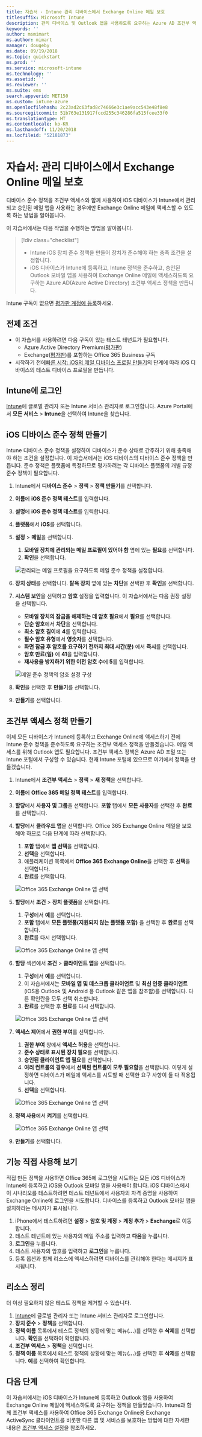 ```yaml
---
title: 자습서 - Intune 관리 디바이스에서 Exchange Online 메일 보호
titlesuffix: Microsoft Intune
description: 관리 디바이스 및 Outlook 앱을 사용하도록 요구하는 Azure AD 조건부 액세스 및 iOS Intune 준수 정책을 통해 Exchange Online을 보호하는 방법을 알아봅니다.
keywords: ''
author: msmimart
ms.author: mimart
manager: dougeby
ms.date: 09/19/2018
ms.topic: quickstart
ms.prod: ''
ms.service: microsoft-intune
ms.technology: ''
ms.assetid: ''
ms.reviewer: ''
ms.suite: ems
search.appverid: MET150
ms.custom: intune-azure
ms.openlocfilehash: 2c23ad2c63fad8c74666e3c1ae9acc543e48f8e8
ms.sourcegitcommit: 51b763e131917fccd255c346286fa515fcee33f0
ms.translationtype: HT
ms.contentlocale: ko-KR
ms.lasthandoff: 11/20/2018
ms.locfileid: "52181873"
---
```

# <a name="tutorial-protect-exchange-online-email-on-managed-devices"></a>자습서: 관리 디바이스에서 Exchange Online 메일 보호
디바이스 준수 정책을 조건부 액세스와 함께 사용하여 iOS 디바이스가 Intune에서 관리되고 승인된 메일 앱을 사용하는 경우에만 Exchange Online 메일에 액세스할 수 있도록 하는 방법을 알아봅니다. 

이 자습서에서는 다음 작업을 수행하는 방법을 알아봅니다. 
> [!div class="checklist"]
> * Intune iOS 장치 준수 정책을 만들어 장치가 준수해야 하는 충족 조건을 설정합니다.
> * iOS 디바이스가 Intune에 등록하고, Intune 정책을 준수하고, 승인된 Outlook 모바일 앱을 사용하여 Exchange Online 메일에 액세스하도록 요구하는 Azure AD(Azure Active Directory) 조건부 액세스 정책을 만듭니다.

Intune 구독이 없으면 [평가판 계정에 등록](free-trial-sign-up.md)하세요.

## <a name="prerequisites"></a>전제 조건
  - 이 자습서를 사용하려면 다음 구독이 있는 테스트 테넌트가 필요합니다.
    - Azure Active Directory Premium([평가판](https://azure.microsoft.com/free/?WT.mc_id=A261C142F))
    - Exchange([평가판](https://go.microsoft.com/fwlink/p/?LinkID=510938))를 포함하는 Office 365 Business 구독
  - 시작하기 전에[빠른 시작: iOS의 메일 디바이스 프로필 만들기](quickstart-email-profile.md)의 단계에 따라 iOS 디바이스의 테스트 디바이스 프로필을 만듭니다.

## <a name="sign-in-to-intune"></a>Intune에 로그인

[Intune](https://aka.ms/intuneportal)에 글로벌 관리자 또는 Intune 서비스 관리자로 로그인합니다. Azure Portal에서 **모든 서비스** > **Intune**을 선택하여 Intune을 찾습니다.

## <a name="create-the-ios-device-compliance-policy"></a>iOS 디바이스 준수 정책 만들기
Intune 디바이스 준수 정책을 설정하여 디바이스가 준수 상태로 간주하기 위해 충족해야 하는 조건을 설정합니다. 이 자습서에서는 iOS 디바이스의 디바이스 준수 정책을 만듭니다. 준수 정책은 플랫폼에 특정하므로 평가하려는 각 디바이스 플랫폼의 개별 규정 준수 정책이 필요합니다.

1.  Intune에서 **디바이스 준수** > **정책** > **정책 만들기**를 선택합니다.
2.  **이름**에 **iOS 준수 정책 테스트**를 입력합니다. 
3.  **설명**에 **iOS 준수 정책 테스트**를 입력합니다.
4.  **플랫폼**에서 **iOS**를 선택합니다. 
5.  **설정** > **메일**을 선택합니다. 
     
    1.  **모바일 장치에 관리되는 메일 프로필이 있어야 함** 옆에 있는 **필요**를 선택합니다.
    2. **확인**을 선택합니다.

    ![관리되는 메일 프로필을 요구하도록 메일 준수 정책을 설정합니다.](media/tutorial-protect-email-on-enrolled-devices/ios-compliance-policy-email.png)
    
6.  **장치 상태**를 선택합니다. **탈옥 장치** 옆에 있는 **차단**을 선택한 후 **확인**을 선택합니다.
7.  **시스템 보안**을 선택하고 **암호** 설정을 입력합니다. 이 자습서에서는 다음 권장 설정을 선택합니다.
     
    - **모바일 장치의 잠금을 해제하는 데 암호 필요**에서 **필요**를 선택합니다.
    - **단순 암호**에서 **차단**을 선택합니다.
    - **최소 암호 길이**에 **4**를 입력합니다.
    - **필수 암호 유형**에서 **영숫자**를 선택합니다.
    - **화면 잠금 후 암호를 요구하기 전까지 최대 시간(분)** 에서 **즉시**를 선택합니다.
    - **암호 만료(일)** 에 **41**을 입력합니다.
    - **재사용을 방지하기 위한 이전 암호 수**에 **5**를 입력합니다.
 
    ![메일 준수 정책의 암호 설정 구성](media/tutorial-protect-email-on-enrolled-devices/ios-compliance-policy-system-security.png)

8.  **확인**을 선택한 후 **만들기**를 선택합니다.
9.  **만들기**를 선택합니다.

## <a name="create-the-conditional-access-policy"></a>조건부 액세스 정책 만들기
이제 모든 디바이스가 Intune에 등록하고 Exchange Online에 액세스하기 전에 Intune 준수 정책을 준수하도록 요구하는 조건부 액세스 정책을 만들겠습니다. 메일 액세스를 위해 Outlook 앱도 필요합니다. 조건부 액세스 정책은 Azure AD 포털 또는 Intune 포털에서 구성할 수 있습니다. 현재 Intune 포털에 있으므로 여기에서 정책을 만들겠습니다.
1.  Intune에서 **조건부 액세스** > **정책** > **새 정책**을 선택합니다.
1.  **이름**에 **Office 365 메일 정책 테스트**를 입력합니다. 
3.  **할당**에서 **사용자 및 그룹**을 선택합니다. **포함** 탭에서 **모든 사용자**를 선택한 후 **완료**를 선택합니다.

4.  **할당**에서 **클라우드 앱**을 선택합니다. Office 365 Exchange Online 메일을 보호해야 하므로 다음 단계에 따라 선택합니다.
     
    1. **포함** 탭에서 **앱 선택**을 선택합니다.
    2. **선택**을 선택합니다. 
    3. 애플리케이션 목록에서 **Office 365 Exchange Online**을 선택한 후 **선택**을 선택합니다. 
    4. **완료**를 선택합니다.
  
    ![Office 365 Exchange Online 앱 선택](media/tutorial-protect-email-on-enrolled-devices/ios-ca-policy-cloud-apps.png)

5.  **할당**에서 **조건** > **장치 플랫폼**을 선택합니다.
     
    1. **구성**에서 **예**를 선택합니다.
    2. **포함** 탭에서 **모든 플랫폼(지원되지 않는 플랫폼 포함)** 을 선택한 후 **완료**를 선택합니다. 
    3. **완료**를 다시 선택합니다.
   
    ![Office 365 Exchange Online 앱 선택](media/tutorial-protect-email-on-enrolled-devices/ios-ca-policy-cloud-device-platforms.png)

6.  **할당** 섹션에서 **조건** > **클라이언트 앱**을 선택합니다.
     
    1. **구성**에서 **예**를 선택합니다.
    2. 이 자습서에서는 **모바일 앱 및 데스크톱 클라이언트** 및 **최신 인증 클라이언트**(iOS용 Outlook 및 Android 용 Outlook 같은 앱을 참조함)를 선택합니다. 다른 확인란을 모두 선택 취소합니다.
    3. **완료**를 선택한 후 **완료**를 다시 선택합니다.
    
    ![Office 365 Exchange Online 앱 선택](media/tutorial-protect-email-on-enrolled-devices/ios-ca-policy-client-apps.png)

7.  **액세스 제어**에서 **권한 부여**를 선택합니다. 
     
    1. **권한 부여** 창에서 **액세스 허용**을 선택합니다.
    2. **준수 상태로 표시된 장치 필요**를 선택합니다. 
    3. **승인된 클라이언트 앱 필요**를 선택합니다.
    4. **여러 컨트롤의 경우**에서 **선택된 컨트롤이 모두 필요함**을 선택합니다. 이렇게 설정하면 디바이스가 메일에 액세스를 시도할 때 선택한 요구 사항이 둘 다 적용됩니다.
    5. **선택**을 선택합니다.
     
    ![Office 365 Exchange Online 앱 선택](media/tutorial-protect-email-on-enrolled-devices/ios-ca-policy-grant-access.png)

8.  **정책 사용**에서 **켜기**를 선택합니다.
     
    ![Office 365 Exchange Online 앱 선택](media/tutorial-protect-email-on-enrolled-devices/ios-ca-policy-enable-policy.png)

9.  **만들기**를 선택합니다.

## <a name="try-it-out"></a>기능 직접 사용해 보기
직접 만든 정책을 사용하면 Office 365에 로그인을 시도하는 모든 iOS 디바이스가 Intune에 등록하고 iOS용 Outlook 모바일 앱을 사용해야 합니다. iOS 디바이스에서 이 시나리오를 테스트하려면 테스트 테넌트에서 사용자의 자격 증명을 사용하여 Exchange Online에 로그인을 시도합니다. 디바이스를 등록하고 Outlook 모바일 앱을 설치하라는 메시지가 표시됩니다.
1. iPhone에서 테스트하려면 **설정** > **암호 및 계정** > **계정 추가** > **Exchange**로 이동합니다.
2. 테스트 테넌트에 있는 사용자의 메일 주소를 입력하고 **다음**을 누릅니다.
3. **로그인**을 누릅니다.
4. 테스트 사용자의 암호를 입력하고 **로그인**을 누릅니다.
5. 등록 옵션과 함께 리소스에 액세스하려면 디바이스를 관리해야 한다는 메시지가 표시됩니다. 

## <a name="clean-up-resources"></a>리소스 정리
더 이상 필요하지 않은 테스트 정책을 제거할 수 있습니다.
1. [Intune](https://aka.ms/intuneportal)에 글로벌 관리자 또는 Intune 서비스 관리자로 로그인합니다.
2. **장치 준수** > **정책**을 선택합니다.
3. **정책 이름** 목록에서 테스트 정책의 상황에 맞는 메뉴(**...**)를 선택한 후 **삭제**를 선택합니다. **확인**을 선택하여 확인합니다.
4. **조건부 액세스** > **정책**을 선택합니다.
5. **정책 이름** 목록에서 테스트 정책의 상황에 맞는 메뉴(**...**)를 선택한 후 **삭제**를 선택합니다. **예**를 선택하여 확인합니다.

 ## <a name="next-steps"></a>다음 단계 
이 자습서에서는 iOS 디바이스가 Intune에 등록하고 Outlook 앱을 사용하여 Exchange Online 메일에 액세스하도록 요구하는 정책을 만들었습니다. Intune과 함께 조건부 액세스를 사용하여 Office 365 Exchange Online용 Exchange ActiveSync 클라이언트를 비롯한 다른 앱 및 서비스를 보호하는 방법에 대한 자세한 내용은 [조건부 액세스 설정](conditional-access.md)을 참조하세요.
